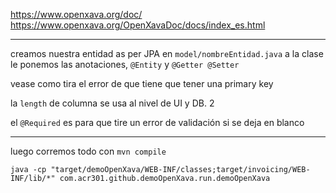 https://www.openxava.org/doc/
https://www.openxava.org/OpenXavaDoc/docs/index_es.html 

---
creamos nuestra entidad as per JPA en `model/nombreEntidad.java`
a la clase le ponemos las  anotaciones, `@Entity` y `@Getter @Setter`

vease como tira el error de que tiene que tener una primary key 

la `length` de columna se usa al nivel de UI y DB. 2

el `@Required` es para que  tire un error de validación si  se deja en blanco

---
luego corremos todo con 
`mvn compile`

```
java -cp "target/demoOpenXava/WEB-INF/classes;target/invoicing/WEB-INF/lib/*" com.acr301.github.demoOpenXava.run.demoOpenXava
```
